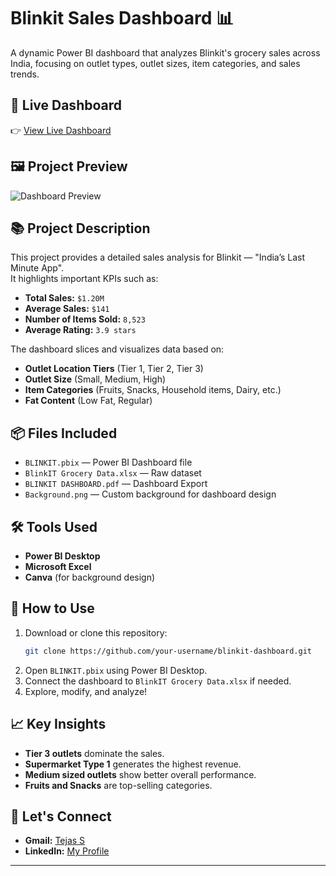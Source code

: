 # Blinkit Sales Dashboard 📊

A dynamic Power BI dashboard that analyzes Blinkit's grocery sales across India, focusing on outlet types, outlet sizes, item categories, and sales trends.

## 🔴 Live Dashboard

👉 [View Live Dashboard](https://app.powerbi.com/view?r=eyJrIjoiYjExNWYxYTEtOGUyMi00NTZmLWJmNjQtMWYyZjI0NGFiOGQ2IiwidCI6IjUwMTcxNjkxLTExNDItNDFjMi1hNzZjLWM2MDljZDExMmYzZiJ9)  

## 🖼️ Project Preview

![Dashboard Preview](https://github.com/TejasDeveloper-analyst/powerbi_blinkit/blob/ba78341a0e648281bdb035c9962b39f6f066125c/BLINKIT.png)

## 📚 Project Description

This project provides a detailed sales analysis for Blinkit — "India’s Last Minute App".  
It highlights important KPIs such as:
- **Total Sales:** `$1.20M`
- **Average Sales:** `$141`
- **Number of Items Sold:** `8,523`
- **Average Rating:** `3.9 stars`

The dashboard slices and visualizes data based on:
- **Outlet Location Tiers** (Tier 1, Tier 2, Tier 3)
- **Outlet Size** (Small, Medium, High)
- **Item Categories** (Fruits, Snacks, Household items, Dairy, etc.)
- **Fat Content** (Low Fat, Regular)

## 📦 Files Included

- `BLINKIT.pbix` — Power BI Dashboard file
- `BlinkIT Grocery Data.xlsx` — Raw dataset
- `BLINKIT DASHBOARD.pdf` — Dashboard Export
- `Background.png` — Custom background for dashboard design

## 🛠️ Tools Used

- **Power BI Desktop**
- **Microsoft Excel**
- **Canva** (for background design)

## 🚀 How to Use

1. Download or clone this repository:
    ```bash
    git clone https://github.com/your-username/blinkit-dashboard.git
    ```
2. Open `BLINKIT.pbix` using Power BI Desktop.
3. Connect the dashboard to `BlinkIT Grocery Data.xlsx` if needed.
4. Explore, modify, and analyze!

## 📈 Key Insights

- **Tier 3 outlets** dominate the sales.
- **Supermarket Type 1** generates the highest revenue.
- **Medium sized outlets** show better overall performance.
- **Fruits and Snacks** are top-selling categories.

## 🤝 Let's Connect

- **Gmail:** [Tejas S](tejas.analyst.11304@gmail.com)
- **LinkedIn:** [My Profile](https://www.linkedin.com/in/tejas-data-analyst/)

---
